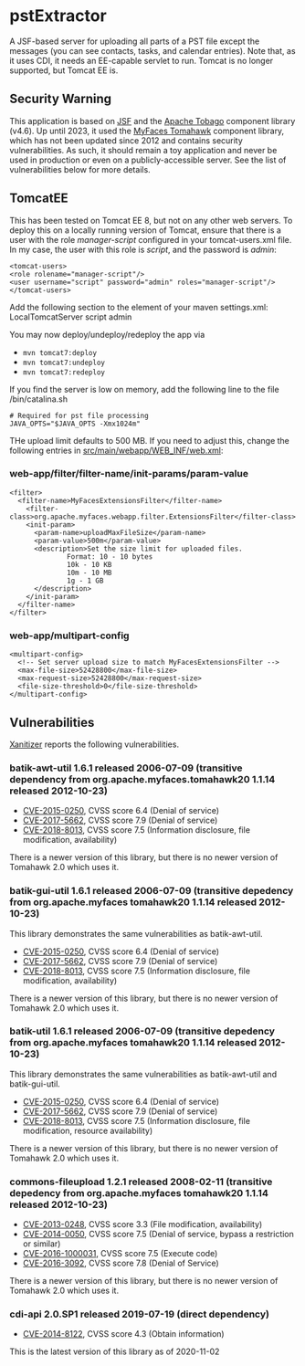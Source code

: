 # pstExtractor

A JSF-based server for uploading all parts of a PST file except the messages (you can see contacts, tasks, and calendar entries). Note that, as it uses CDI, it needs an EE-capable servlet to run. Tomcat is no longer supported, but Tomcat EE is.

## Security Warning
This application is based on [JSF](https://en.wikipedia.org/wiki/Jakarta_Server_Faces) and the [Apache Tobago](https://myfaces.apache.org/#/tobago) component library (v4.6). Up until 2023, it used the [MyFaces Tomahawk](https://svn.apache.org/repos/asf/myfaces/site/publish/tomahawk/index.html) component library, which has not been updated since 2012 and contains security vulnerabilities.
As such, it should remain a toy application and never be used in production or even on a publicly-accessible server. See the list of vulnerabilities below for more details.

## TomcatEE
This has been tested on Tomcat EE 8, but not on any other web servers. To deploy this on a locally running version of Tomcat, ensure that there is a user with the role _manager-script_ configured in your tomcat-users.xml file. In my case, the user with this role is _script_, and the password is _admin_:

    <tomcat-users>
	<role rolename="manager-script"/>
	<user username="script" password="admin" roles="manager-script"/>
    </tomcat-users>

Add the following section to the <servers> element of your maven settings.xml:
    <!-- Local Tomcat server -->
    <server>
      <id>LocalTomcatServer</id>
      <username>script</username>
      <password>admin</password>
    </server>

You may now deploy/undeploy/redeploy the app via
- `mvn tomcat7:deploy`
- `mvn tomcat7:undeploy`
- `mvn tomcat7:redeploy`

If you find the server is low on memory, add the following line to the file <tomcat-home>/bin/catalina.sh

    # Required for pst file processing
    JAVA_OPTS="$JAVA_OPTS -Xmx1024m"

THe upload limit defaults to 500 MB. If you need to adjust this, change the following entries in [src/main/webapp/WEB_INF/web.xml](src/main/webapp/WEB_INF/web.xml):

### web-app/filter/filter-name/init-params/param-value
    <filter>
      <filter-name>MyFacesExtensionsFilter</filter-name>
        <filter-class>org.apache.myfaces.webapp.filter.ExtensionsFilter</filter-class>
        <init-param>
          <param-name>uploadMaxFileSize</param-name>
          <param-value>500m</param-value>
          <description>Set the size limit for uploaded files.
                  Format: 10 - 10 bytes
                  10k - 10 KB
                  10m - 10 MB
                  1g - 1 GB
          </description>
        </init-param>
      </filter-name>
    </filter>

### web-app/multipart-config
    <multipart-config>
      <!-- Set server upload size to match MyFacesExtensionsFilter -->
      <max-file-size>52428800</max-file-size>
      <max-request-size>52428800</max-request-size>
      <file-size-threshold>0</file-size-threshold>
    </multipart-config>

## Vulnerabilities
[Xanitizer](https://www.rigs-it.com/xanitizer/) reports the following vulnerabilities.

### batik-awt-util 1.6.1 released 2006-07-09 (transitive dependency from org.apache.myfaces.tomahawk20 1.1.14 released 2012-10-23)
*   [CVE-2015-0250](https://www.cvedetails.com/cve/CVE-2015-0250/), CVSS score 6.4 (Denial of service)
*   [CVE-2017-5662](https://www.cvedetails.com/cve/CVE-2017-5662/), CVSS score 7.9 (Denial of service)
*   [CVE-2018-8013](https://www.cvedetails.com/cve/CVE-2018-8013/), CVSS score 7.5 (Information disclosure, file modification, availability)

There is a newer version of this library, but there is no newer version of Tomahawk 2.0 which uses it.

### batik-gui-util 1.6.1 released 2006-07-09 (transitive depedency from org.apache.myfaces tomahawk20 1.1.14 released 2012-10-23) 

This library demonstrates the same vulnerabilities as batik-awt-util.
*   [CVE-2015-0250](https://www.cvedetails.com/cve/CVE-2015-0250/), CVSS score 6.4 (Denial of service)
*   [CVE-2017-5662](https://www.cvedetails.com/cve/CVE-2017-5662/), CVSS score 7.9 (Denial of service)
*   [CVE-2018-8013](https://www.cvedetails.com/cve/CVE-2018-8013/), CVSS score 7.5 (Information disclosure, file modification, availability)

There is a newer version of this library, but there is no newer version of Tomahawk 2.0 which uses it.

### batik-util 1.6.1 released 2006-07-09 (transitive depedency from org.apache.myfaces tomahawk20 1.1.14 released 2012-10-23) 

This library demonstrates the same vulnerabilities as batik-awt-util and batik-gui-util.
*   [CVE-2015-0250](https://www.cvedetails.com/cve/CVE-2015-0250/), CVSS score 6.4 (Denial of service)
*   [CVE-2017-5662](https://www.cvedetails.com/cve/CVE-2017-5662/), CVSS score 7.9 (Denial of service)
*   [CVE-2018-8013](https://www.cvedetails.com/cve/CVE-2018-8013/), CVSS score 7.5 (Information disclosure, file modification, resource availability)

There is a newer version of this library, but there is no newer version of Tomahawk 2.0 which uses it.

### commons-fileupload 1.2.1 released 2008-02-11 (transitive depedency from org.apache.myfaces tomahawk20 1.1.14 released 2012-10-23) 
*   [CVE-2013-0248](https://www.cvedetails.com/cve/CVE-2013-0248/), CVSS score 3.3 (File modification, availability)
*   [CVE-2014-0050](https://www.cvedetails.com/cve/CVE-2014-0050/), CVSS score 7.5 (Denial of service, bypass a restriction or similar)
*   [CVE-2016-1000031](https://www.cvedetails.com/cve/CVE-2016-1000031/), CVSS score 7.5 (Execute code)
*   [CVE-2016-3092](https://www.cvedetails.com/cve/CVE-2016-3092/), CVSS score 7.8 (Denial of Service)

There is a newer version of this library, but there is no newer version of Tomahawk 2.0 which uses it.

### cdi-api 2.0.SP1 released 2019-07-19 (direct dependency)
*   [CVE-2014-8122](https://www.cvedetails.com/cve/CVE-2014-8122/), CVSS score 4.3 (Obtain information)

This is the latest version of this library as of 2020-11-02
